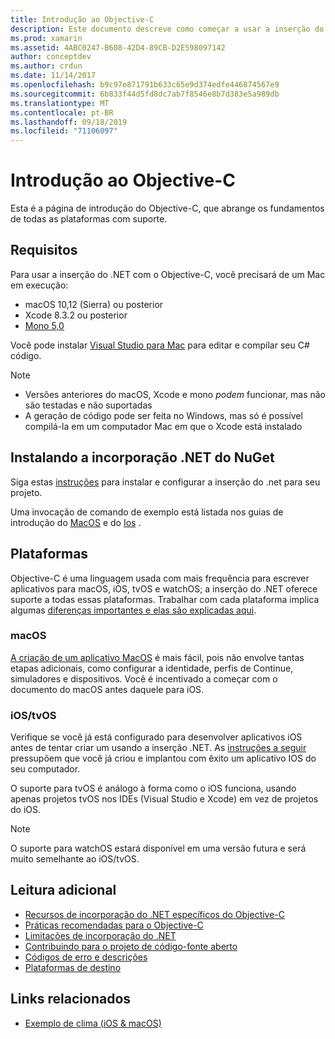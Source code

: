```yaml
---
title: Introdução ao Objective-C
description: Este documento descreve como começar a usar a inserção do .NET com o Objective-C. Ele aborda os requisitos, a instalação da incorporação .NET do NuGet e das plataformas com suporte.
ms.prod: xamarin
ms.assetid: 4ABC0247-B608-42D4-89CB-D2E598097142
author: conceptdev
ms.author: crdun
ms.date: 11/14/2017
ms.openlocfilehash: b9c97e871791b633c65e9d374edfe446874567e9
ms.sourcegitcommit: 6b833f44d5fd8dc7ab7f8546e8b7d383e5a989db
ms.translationtype: MT
ms.contentlocale: pt-BR
ms.lasthandoff: 09/18/2019
ms.locfileid: "71106097"
---
```

# <a name="getting-started-with-objective-c"></a>Introdução ao Objective-C

Esta é a página de introdução do Objective-C, que abrange os fundamentos de todas as plataformas com suporte.

## <a name="requirements"></a>Requisitos

Para usar a inserção do .NET com o Objective-C, você precisará de um Mac em execução:

- macOS 10,12 (Sierra) ou posterior
- Xcode 8.3.2 ou posterior
- [Mono 5,0](https://www.mono-project.com/download/)

Você pode instalar [Visual Studio para Mac](https://visualstudio.microsoft.com/vs/mac/) para editar e compilar seu C# código.

> [!NOTE]
>
> - Versões anteriores do macOS, Xcode e mono _podem_ funcionar, mas não são testadas e não suportadas
> - A geração de código pode ser feita no Windows, mas só é possível compilá-la em um computador Mac em que o Xcode está instalado

## <a name="installing-net-embedding-from-nuget"></a>Instalando a incorporação .NET do NuGet

Siga estas [instruções](~/tools/dotnet-embedding/get-started/install/install.md) para instalar e configurar a inserção do .net para seu projeto.

Uma invocação de comando de exemplo está listada nos guias de introdução do [MacOS](~/tools/dotnet-embedding/get-started/objective-c/macos.md) e do [Ios](~/tools/dotnet-embedding/get-started/objective-c/ios.md) .

## <a name="platforms"></a>Plataformas

Objective-C é uma linguagem usada com mais frequência para escrever aplicativos para macOS, iOS, tvOS e watchOS; a inserção do .NET oferece suporte a todas essas plataformas. Trabalhar com cada plataforma implica algumas [diferenças importantes e elas são explicadas aqui](~/tools/dotnet-embedding/objective-c/platforms.md).

### <a name="macos"></a>macOS

[A criação de um aplicativo MacOS](~/tools/dotnet-embedding/get-started/objective-c/macos.md) é mais fácil, pois não envolve tantas etapas adicionais, como configurar a identidade, perfis de Continue, simuladores e dispositivos. Você é incentivado a começar com o documento do macOS antes daquele para iOS.

### <a name="ios--tvos"></a>iOS/tvOS

Verifique se você já está configurado para desenvolver aplicativos iOS antes de tentar criar um usando a inserção .NET. As [instruções a seguir](~/tools/dotnet-embedding/get-started/objective-c/ios.md) pressupõem que você já criou e implantou com êxito um aplicativo IOS do seu computador.

O suporte para tvOS é análogo à forma como o iOS funciona, usando apenas projetos tvOS nos IDEs (Visual Studio e Xcode) em vez de projetos do iOS.

> [!NOTE]
> O suporte para watchOS estará disponível em uma versão futura e será muito semelhante ao iOS/tvOS.

## <a name="further-reading"></a>Leitura adicional

- [Recursos de incorporação do .NET específicos do Objective-C](~/tools/dotnet-embedding/objective-c/index.md)
- [Práticas recomendadas para o Objective-C](~/tools/dotnet-embedding/objective-c/best-practices.md)
- [Limitações de incorporação do .NET](~/tools/dotnet-embedding/limitations.md)
- [Contribuindo para o projeto de código-fonte aberto](https://github.com/mono/Embeddinator-4000/blob/master/Contributing.md)
- [Códigos de erro e descrições](~/tools/dotnet-embedding/errors.md)
- [Plataformas de destino](~/tools/dotnet-embedding/objective-c/platforms.md)

## <a name="related-links"></a>Links relacionados

- [Exemplo de clima (iOS & macOS)](https://github.com/jamesmontemagno/embeddinator-weather)
